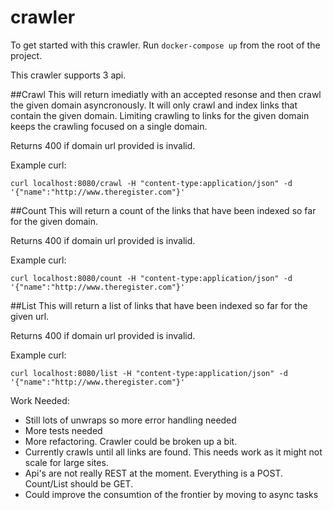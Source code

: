 # crawler

To get started with this crawler. Run ```docker-compose up``` from the root of the project.

This crawler supports 3 api.

##Crawl
This will return imediatly with an accepted resonse and then crawl the given domain asyncronously. It will only crawl and index links that contain the given domain. Limiting crawling to links for the given domain keeps the crawling focused on a single domain.

Returns 400 if domain url provided is invalid.

Example curl:
```
curl localhost:8080/crawl -H "content-type:application/json" -d '{"name":"http://www.theregister.com"}'
```

##Count
This will return a count of the links that have been indexed so far for the given domain.

Returns 400 if domain url provided is invalid.

Example curl:
```
curl localhost:8080/count -H "content-type:application/json" -d '{"name":"http://www.theregister.com"}'
```

##List
This will return a list of links that have been indexed so far for the given url.

Returns 400 if domain url provided is invalid.

Example curl:
```
curl localhost:8080/list -H "content-type:application/json" -d '{"name":"http://www.theregister.com"}'
```

Work Needed:

- Still lots of unwraps so more error handling needed
- More tests needed
- More refactoring. Crawler could be broken up a bit.
- Currently crawls until all links are found. This needs work as it might not scale for large sites.
- Api's are not really REST at the moment. Everything is a POST. Count/List should be GET.
- Could improve the consumtion of the frontier by moving to async tasks

